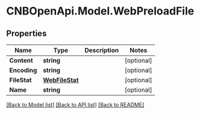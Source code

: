 # CNBOpenApi.Model.WebPreloadFile

## Properties

Name | Type | Description | Notes
------------ | ------------- | ------------- | -------------
**Content** | **string** |  | [optional] 
**Encoding** | **string** |  | [optional] 
**FileStat** | [**WebFileStat**](WebFileStat.md) |  | [optional] 
**Name** | **string** |  | [optional] 

[[Back to Model list]](../../README.md#documentation-for-models) [[Back to API list]](../../README.md#documentation-for-api-endpoints) [[Back to README]](../../README.md)

